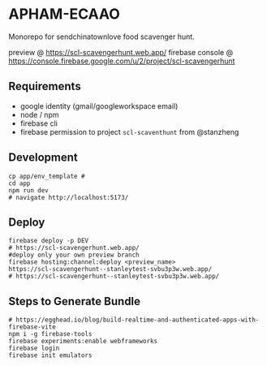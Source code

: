 # APHAM-ECAAO

Monorepo for sendchinatownlove food scavenger hunt. 

preview @ https://scl-scavengerhunt.web.app/
firebase console @ https://console.firebase.google.com/u/2/project/scl-scavengerhunt


## Requirements
- google identity (gmail/googleworkspace email)
- node / npm 
- firebase cli 
- firebase permission to project `scl-scaventhunt` from @stanzheng 

## Development
```
cp app/env_template # 
cd app
npm run dev
# navigate http://localhost:5173/
```


## Deploy
```#deploy full domain
firebase deploy -p DEV 
# https://scl-scavengerhunt.web.app/
#deploy only your own preview branch 
firebase hosting:channel:deploy <preview_name>  
https://scl-scavengerhunt--stanleytest-svbu3p3w.web.app/
# https://scl-scavengerhunt--stanleytest-svbu3p3w.web.app/
```


## Steps to Generate Bundle
``` 
# https://egghead.io/blog/build-realtime-and-authenticated-apps-with-firebase-vite
npm i -g firebase-tools
firebase experiments:enable webframeworks
firebase login
firebase init emulators
``` 
